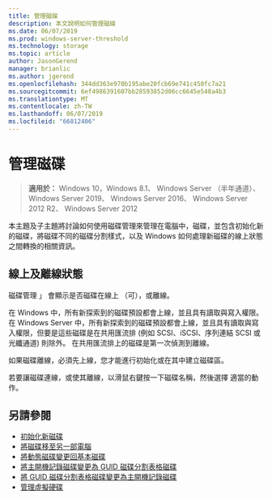 ```yaml
---
title: 管理磁碟
description: 本文說明如何管理磁碟
ms.date: 06/07/2019
ms.prod: windows-server-threshold
ms.technology: storage
ms.topic: article
author: JasonGerend
manager: brianlic
ms.author: jgerend
ms.openlocfilehash: 344dd363e970b195abe20fcb69e741c450fc7a21
ms.sourcegitcommit: 6ef4986391607bb28593852d06cc6645e548a4b3
ms.translationtype: MT
ms.contentlocale: zh-TW
ms.lasthandoff: 06/07/2019
ms.locfileid: "66812406"
---
```

# <a name="manage-disks"></a>管理磁碟

> **適用於：** Windows 10，Windows 8.1、 Windows Server （半年通道）、 Windows Server 2019、 Windows Server 2016、 Windows Server 2012 R2、 Windows Server 2012

本主題及子主題將討論如何使用磁碟管理來管理在電腦中，磁碟，並包含初始化新的磁碟，將磁碟不同的磁碟分割樣式，以及 Windows 如何處理新磁碟的線上狀態之間轉換的相關資訊。

## <a name="online-and-offline-status"></a>線上及離線狀態

磁碟管理 」 會顯示是否磁碟在線上 （可），或離線。

在 Windows 中，所有新探索到的磁碟預設都會上線，並且具有讀取與寫入權限。 在 Windows Server 中，所有新探索到的磁碟預設都會上線，並且具有讀取與寫入權限，但要是這些磁碟是在共用匯流排 (例如 SCSI、iSCSI、序列連結 SCSI 或光纖通道) 則除外。 在共用匯流排上的磁碟是第一次偵測到離線。

如果磁碟離線，必須先上線，您才能進行初始化或在其中建立磁碟區。

若要讓磁碟連線，或使其離線，以滑鼠右鍵按一下磁碟名稱，然後選擇 適當的動作。

## <a name="see-also"></a>另請參閱

-   [初始化新磁碟](initialize-new-disks.md)
-   [將磁碟移至另一部電腦](move-disks-to-another-computer.md)
-   [將動態磁碟變更回基本磁碟](change-a-dynamic-disk-back-to-a-basic-disk.md)
-   [將主開機記錄磁碟變更為 GUID 磁碟分割表格磁碟](change-an-mbr-disk-into-a-gpt-disk.md)
-   [將 GUID 磁碟分割表格磁碟變更為主開機記錄磁碟](change-a-gpt-disk-into-an-mbr-disk.md)
-   [管理虛擬硬碟](manage-virtual-hard-disks.md)